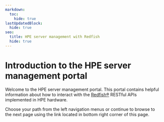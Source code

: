 ```yaml
---
markdown:
  toc:
    hide: true
lastUpdatedBlock:
  hide: true
seo:
  title: HPE server management with Redfish
  hide: true
---
```


# Introduction to the HPE server management portal

Welcome to the HPE server management portal. This portal contains helpful
information about how to interact with the
<a href="https://www.dmtf.org/standards/redfish" target="_blank">Redfish®</a>
RESTful APIs implemented in HPE hardware.

Choose your path from the left navigation menus or continue to browse
to the next page using the link located in bottom right corner of this page.

